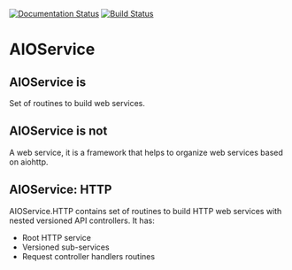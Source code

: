 [![Documentation Status](https://readthedocs.org/projects/aioservice/badge/?version=latest)](http://aioservice.readthedocs.io/en/latest/?badge=latest)
[![Build Status](https://travis-ci.org/denismakogon/aioservice.svg?branch=master)](https://travis-ci.org/denismakogon/aioservice)

AIOService
==========

AIOService is
-------------

Set of routines to build web services.


AIOService is not
-----------------

A web service, it is a framework that helps to organize web services based on aiohttp.


AIOService: HTTP
----------------

AIOService.HTTP contains set of routines to build HTTP web services with nested versioned API controllers.
It has:

* Root HTTP service
* Versioned sub-services
* Request controller handlers routines
